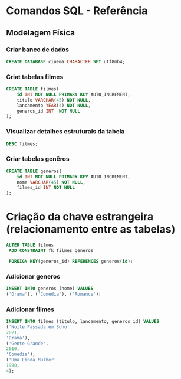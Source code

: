 # Comandos SQL - Referência

## Modelagem Física

### Criar banco de dados
```sql
CREATE DATABASE cinema CHARACTER SET utf8mb4;
```

### Criat tabelas filmes

```sql
CREATE TABLE filmes(
    id INT NOT NULL PRIMARY KEY AUTO_INCREMENT,
    titulo VARCHAR(45) NOT NULL,
    lancamento YEAR(4) NOT NULL,
    generos_id INT  NOT NULL
);
```
### Visualizar detalhes estruturais da tabela
```sql
DESC filmes;
```
### Criar tabelas genêros
```sql
CREATE TABLE generos(
    id INT NOT NULL PRIMARY KEY AUTO_INCREMENT,
    nome VARCHAR(45) NOT NULL,
    filmes_id INT NOT NULL
);
```
# Criação da chave estrangeira (relacionamento entre as tabelas)
```sql
ALTER TABLE filmes
 ADD CONSTRAINT fk_filmes_generos

 FOREIGN KEY(generos_id) REFERENCES generos(id);
 ```


 ### Adicionar generos
 ```sql
INSERT INTO generos (nome) VALUES
('Drama'), ('Comédia'), ('Romance');
 ```

 ### Adicionar filmes
 ```sql
INSERT INTO filmes (titulo, lancamento, generos_id) VALUES
('Noite Passada em Soho'
2021,
'Drama'),
('Gente Grande',
2010,
'Comedia'),
('Uma Linda Mulher'
1990,
4);

 ```